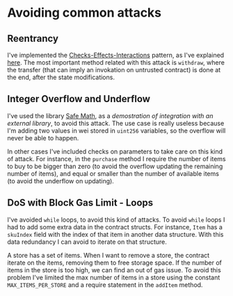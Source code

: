 # Avoiding common attacks

## Reentrancy

I've implemented the [Checks-Effects-Interactions](https://solidity.readthedocs.io/en/develop/security-considerations.html?highlight=check%20effects#use-the-checks-effects-interactions-pattern) pattern, as I've explained [here](/design_pattern_desicions.md). The most important method related with this attack is `withdraw`, where the transfer (that can imply an invokation on untrusted contract) is done at the end, after the state modifications.

## Integer Overflow and Underflow

I've used the library [Safe Math](https://github.com/OpenZeppelin/openzeppelin-solidity/blob/master/contracts/math/SafeMath.sol), as a _demostration of integration with an external library_, to avoid this attack. The use case is really useless because I'm adding two values in wei stored in `uint256` variables, so the overflow will never be able to happen.

In other cases I've included checks on parameters to take care on this kind of attack. For instance, in the `purchase` method I require the number of items to buy to be bigger than zero (to avoid the overflow updating the remaining number of items), and equal or smaller than the number of available items (to avoid the underflow on updating).

## DoS with Block Gas Limit - Loops

I've avoided `while` loops, to avoid this kind of attacks. To avoid `while` loops I had to add some extra data in the contract structs. For instance, `Item` has a `skuIndex` field with the index of that item in another data structure. With this data redundancy I can avoid to iterate on that structure.

A store has a set of items. When I want to remove a store, the contract iterate on the items, removing them to free storage space. If the number of items in the store is too high, we can find an out of gas issue. To avoid this problem I've limited the max number of items in a store using the constant `MAX_ITEMS_PER_STORE` and a require statement in the `addItem` method.
